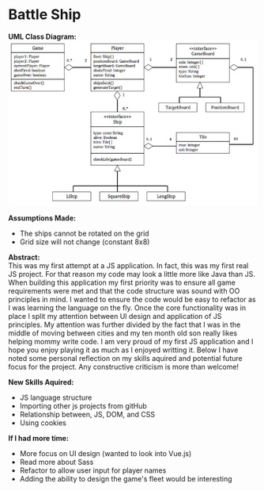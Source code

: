 # Battle Ship

<b>UML Class Diagram:</b>
![alt text](https://github.com/kgaboriau/BattleShip/blob/master/classUML.png)


<b>Assumptions Made:</b> 
- The ships cannot be rotated on the grid
- Grid size will not change (constant 8x8)


<b>Abstract:</b></br>
This was my first attempt at a JS application. In fact, this was my first real JS project. For that reason my code may look a little more like Java than JS. When building this application my first priority was to ensure all game requirements were met and that the code structure was sound with OO principles in mind. I wanted to ensure the code would be easy to refactor as I was learning the language on the fly. Once the core functionality was in place I split my attention between UI design and application of JS principles. My attention was further divided by the fact that I was in the middle of moving between cities and my ten month old son really likes helping mommy write code. I am very proud of my first JS application and I hope you enjoy playing it as much as I enjoyed writting it. Below I have noted some personal reflection on my skills aquired and potential future focus for the project. Any constructive criticism is more than welcome!


<b>New Skills Aquired:</b> 
- JS language structure
- Importing other js projects from gitHub
- Relationship between, JS, DOM, and CSS
- Using cookies


<b>If I had more time: </b>
- More focus on UI design (wanted to look into Vue.js)
- Read more about Sass
- Refactor to allow user input for player names
- Adding the ability to design the game\'s fleet would be interesting

